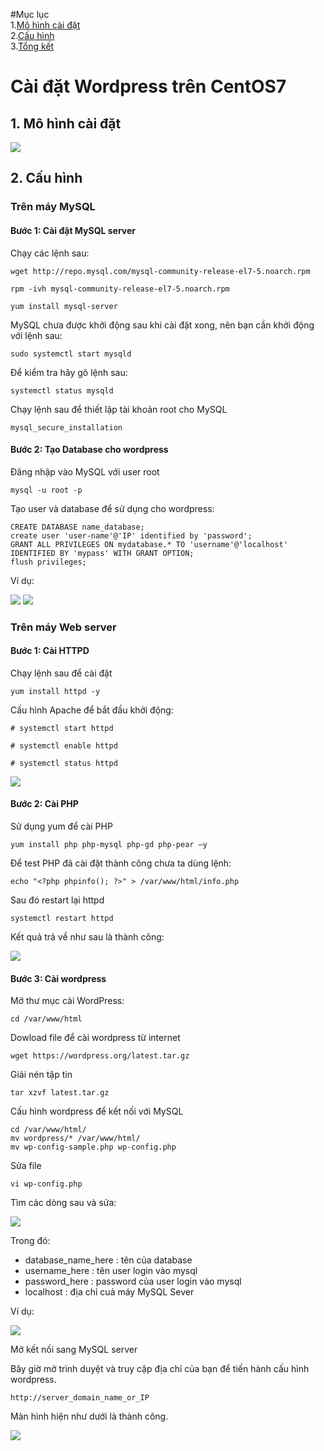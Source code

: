 #Mục lục  
1.[Mô hình cài đặt](#a)  
2.[Cấu hình](#b)  
3.[Tổng kết](#c)
# Cài đặt Wordpress trên CentOS7  

<a name="a">

## 1. Mô hình cài đặt </a>

![](../images/b4.png)

<b name="b">

## 2. Cấu hình </b>

### Trên máy MySQL 
#### Bước 1: Cài đặt MySQL server

Chạy các lệnh sau:

```
wget http://repo.mysql.com/mysql-community-release-el7-5.noarch.rpm

rpm -ivh mysql-community-release-el7-5.noarch.rpm

yum install mysql-server
```

MySQL chưa được khởi động sau khi cài đặt xong, nên bạn cần khởi động với lệnh sau:
```
sudo systemctl start mysqld
```
Để kiểm tra hãy gõ lệnh sau:
```
systemctl status mysqld 
```
Chạy lệnh sau để thiết lập tài khoản root cho MySQL
```
mysql_secure_installation
```
#### Bước 2: Tạo Database cho wordpress

Đăng nhập vào MySQL với user root
```
mysql -u root -p
```
Tạo user và database để sử dụng cho wordpress:
```
CREATE DATABASE name_database;
create user 'user-name'@'IP' identified by 'password';  
GRANT ALL PRIVILEGES ON mydatabase.* TO 'username'@'localhost' IDENTIFIED BY 'mypass' WITH GRANT OPTION;  
flush privileges;
```
Ví dụ:

![](../images/b5.png)
![](../images/b6.png)

### Trên máy Web server
#### Bước 1: Cài HTTPD
Chạy lệnh sau để cài đặt
```
yum install httpd -y
```
Cấu hình Apache để bắt đầu khởi động:
```
# systemctl start httpd

# systemctl enable httpd

# systemctl status httpd
```  

![](../images/b7.png)

#### Bước 2: Cài PHP

Sử dụng yum để cài PHP
```
yum install php php-mysql php-gd php-pear –y
```
Để test PHP đã cài đặt thành công chưa ta dùng lệnh:
```
echo "<?php phpinfo(); ?>" > /var/www/html/info.php
```
Sau đó restart lại httpd
```
systemctl restart httpd
```
Kết quả trả về như sau là thành công:

![](../images/b8.png)

#### Bước 3: Cài wordpress

Mở thư mục cài WordPress:
```
cd /var/www/html
```
Dowload file để cài wordpress từ internet
```
wget https://wordpress.org/latest.tar.gz
```
Giải nén tập tin
```
tar xzvf latest.tar.gz
```
Cấu hình wordpress để kết nối với MySQL
```
cd /var/www/html/
mv wordpress/* /var/www/html/
mv wp-config-sample.php wp-config.php
```
Sửa file
```
vi wp-config.php
```
Tìm các dòng sau và sửa:

![](../images/b9.png)

Trong đó:

- database_name_here : tên của database  
- username_here : tên user login vào mysql   
- password_here : password của user login vào mysql  
- localhost : địa chỉ cuả máy MySQL Sever  

Ví dụ:

![](../images/b10.png)

Mở kết nối sang MySQL server

Bây giờ mở trình duyệt và truy cập địa chỉ của bạn để tiến hành cấu hình wordpress.
```
http://server_domain_name_or_IP
```
Màn hình hiện như dưới là thành công.

![](../images/screen.png)